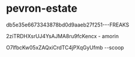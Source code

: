# pevron-estate

db5e35e6673343878bd0d9aaeb27f251---FREAKS

2ziTRDHXsrUJ4YsAJMA8ru9fcKencx - amorin

O7lfbcKw05xZAQxiCrdTC4jPXqGyUfmb --scoop